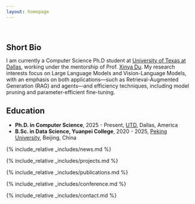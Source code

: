 ```yaml
---
layout: homepage
---
```


<h1 id="about-me"></h1>

<h2 style="margin: 60px 0px 10px;">Short Bio</h2>

I am currently a Computer Science Ph.D student at [University of Texas at Dallas](https://www.utdallas.edu/), working under the mentorship of Prof. [Xinya Du](https://xinyadu.github.io/index.html). My research interests focus on Large Language Models and Vision-Language Models, with an emphasis on both applications—such as Retrieval-Augmented Generation (RAG) and agents—and efficiency techniques, including model pruning and parameter-efficient fine-tuning.

<!-- ## Research Interest

- **Ion-material Simulation:** SRIM, SDTrimSP, RustBCA
- **Ion Irradiation/Implantation**
- **Machine Learning:** fairness AI, penalization and augmentation methods
- **E-field controlled magnetization** VCMA, Strain-mediated ME (Magnetoelectric) Effects, Straintronic, iontronic, E-filed induced spin reorientation, SOT.
- **Micro-, Nanofabrication**
- **Neuromorphic Computing** Neuromorphic Sensing and Perception, Hybrid Computing Systems, Brain-Inspired Robotics -->

## Education
- **Ph.D. in Computer Science**, 2025 - Present, [UTD](https://engineering.utdallas.edu/), Dallas, America
- **B.Sc. in Data Science, Yuanpei College**, 2020 - 2025, [Peking University](https://yuanpei.pku.edu.cn/en/), Beijing, China


<!-- ## Grants and Fellowships
- **Marie Skłodowska-Curie Actions (MSCA) Individual Fellowship**, 2020-2024, Early Stage Researcher (ESR), Grant Number: 864415 -->

<!-- ## Professional Affiliations
- **Marie Curie Alumni Association Member**, 2021 - Present
- **The European Magnetism Association (EMA) Member**, 2021 - Present -->

<!-- ## Certificates

<div data-iframe-width="150" data-iframe-height="270" data-share-badge-id="343635de-7d0f-43ea-922d-432566a4b1e5" data-share-badge-host="https://www.credly.com"></div><script type="text/javascript" async src="//cdn.credly.com/assets/utilities/embed.js"></script> -->

{% include_relative _includes/news.md %}

{% include_relative _includes/projects.md %}

{% include_relative _includes/publications.md %}

{% include_relative _includes/conference.md %}

{% include_relative _includes/contact.md %}

